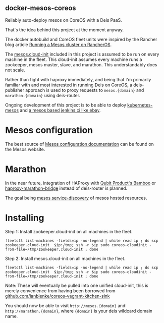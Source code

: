 ## docker-mesos-coreos

Reliably auto-deploy mesos on CoreOS with a Deis PaaS.

That's the idea behind this project at the moment anyway.

The docker autobuild and CoreOS fleet units were inspired by the Rancher blog article [Running a Mesos cluster on RancherOS](http://rancher.com/running-a-mesos-cluster-on-rancheros).

The [mesos.cloud-init](./mesos.cloud-init) included in this project is assumed to be run on every machine in the fleet.
This cloud-init assumes every machine runs a zookeeper, mesos master, slave, and marathon.
This understandably does not scale.

Rather than fight with haproxy immediately, and being that I'm primarily familiar with and most interested in running Deis on CoreOS,
a deis-publisher approach is used to proxy requests to `mesos.{domain}` and `marathon.{domain}` using deis-router.

Ongoing development of this project is to be able to deploy [kubernetes-mesos](https://github.com/mesosphere/kubernetes-mesos) and [a mesos based jenkins ci like ebay](http://www.ebaytechblog.com/2014/05/12/delivering-ebays-ci-solution-with-apache-mesos-part-ii/).

# Mesos configuration

The best source of [Mesos configuration documentation](http://mesos.apache.org/documentation/latest/configuration/) can be found on the Mesos website.

# Marathon

In the near future, integration of HAProxy with [Qubit Product's Bamboo](https://github.com/QubitProducts/bamboo/) or [haproxy-marathon-bridge](https://github.com/mesosphere/marathon/blob/master/bin/haproxy-marathon-bridge) instead of deis-router is planned.

The goal being [mesos service-discovery](https://mesosphere.com/docs/getting-started/service-discovery) of mesos hosted resources.

# Installing

Step 1: Install zookeeper.cloud-init on all machines in the fleet.

```console
fleetctl list-machines -fields=ip -no-legend | while read ip ; do scp zookeeper.cloud-init  $ip:/tmp; ssh -n $ip sudo coreos-cloudinit -from-file=/tmp/zookeeper.cloud-init ; done
```

Step 2: Install mesos.cloud-init on all machines in the fleet.

```console
fleetctl list-machines -fields=ip -no-legend | while read ip ; do scp zookeeper.cloud-init  $ip:/tmp; ssh -n $ip sudo coreos-cloudinit -from-file=/tmp/zookeeper.cloud-init ; done
```

Note: These will eventually be pulled into one unified cloud-init, this is merely convenience from having been borrowed from [github.com/ianblenke/coreos-vagrant-kitchen-sink](https://github.com/ianblenke/coreos-vagrant-kitchen-sink/blob/master/cloud-init/)

You should now be able to visit `http://mesos.{domain}` and `http://marathon.{domain}`, where `{domain}` is your deis wildcard domain name.

